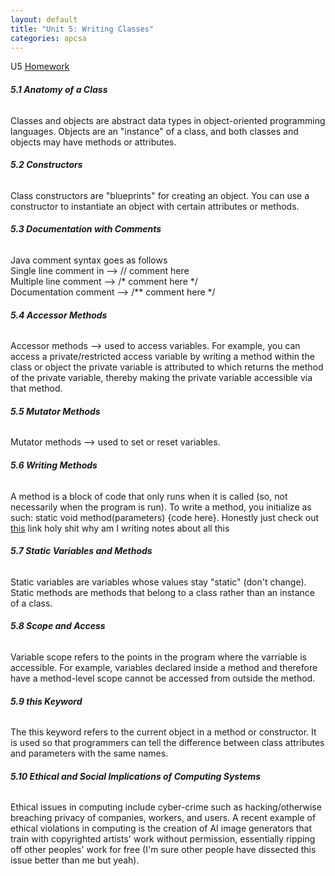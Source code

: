 ```yaml
---
layout: default
title: "Unit 5: Writing Classes"
categories: apcsa
---
```

U5 <a href="https://github.com/wangzi190/projectc190/blob/master/_notebooks/2022-11-27-apcsa-unit-5.ipynb" target="_blank"><u>H</u>omework</a><br>
<h6><b>5.1 Anatomy of a Class</b></h6>
Classes and objects are abstract data types in object-oriented programming languages. Objects are an "instance" of a class, and both classes and objects may have methods or attributes.
<h6><b>5.2 Constructors</b></h6>
Class constructors are "blueprints" for creating an object. You can use a constructor to instantiate an object with certain attributes or methods.
<h6><b>5.3 Documentation with Comments</b></h6>
Java comment syntax goes as follows<br>
Single line comment in --> // comment here<br>
Multiple line comment --> /* comment here */<br>
Documentation comment --> /** comment here */
<h6><b>5.4 Accessor Methods</b></h6>
Accessor methods --> used to access variables. For example, you can access a private/restricted access variable by writing a method within the class or object the private variable is attributed to which returns the method of the private variable, thereby making the private variable accessible via that method.
<h6><b>5.5 Mutator Methods</b></h6>
Mutator methods --> used to set or reset variables.
<h6><b>5.6 Writing Methods</b></h6>
A method is a block of code that only runs when it is called (so, not necessarily when the program is run). To write a method, you initialize as such: static void method(parameters) {code here}. Honestly just check out <a href="https://www.w3schools.com/java/java_methods.asp" target="_blank"><u>t</u>his</a> link holy shit why am I writing notes about all this
<h6><b>5.7 Static Variables and Methods</b></h6>
Static variables are variables whose values stay "static" (don't change). Static methods are methods that belong to a class rather than an instance of a class.
<h6><b>5.8 Scope and Access</b></h6>
Variable scope refers to the points in the program where the varriable is accessible. For example, variables declared inside a method and therefore have a method-level scope cannot be accessed from outside the method.
<h6><b>5.9 this Keyword</b></h6>
The this keyword refers to the current object in a method or constructor. It is used so that programmers can tell the difference between class attributes and parameters with the same names.
<h6><b>5.10 Ethical and Social Implications of Computing Systems</b></h6>
Ethical issues in computing include cyber-crime such as hacking/otherwise breaching privacy of companies, workers, and users. A recent example of ethical violations in computing is the creation of AI image generators that train with copyrighted artists' work without permission, essentially ripping off other peoples' work for free (I'm sure other people have dissected this issue better than me but yeah).
<br>